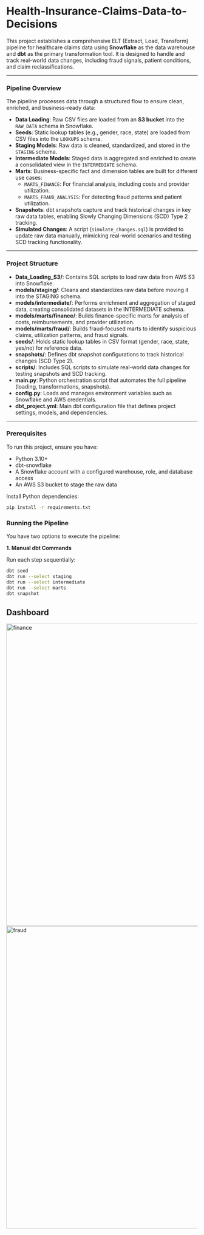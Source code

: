 # Health-Insurance-Claims-Data-to-Decisions

This project establishes a comprehensive ELT (Extract, Load, Transform) pipeline for healthcare claims data using **Snowflake** as the data warehouse and **dbt** as the primary transformation tool. It is designed to handle and track real-world data changes, including fraud signals, patient conditions, and claim reclassifications.

---

### Pipeline Overview

The pipeline processes data through a structured flow to ensure clean, enriched, and business-ready data:

- **Data Loading**: Raw CSV files are loaded from an **S3 bucket** into the `RAW_DATA` schema in Snowflake.  
- **Seeds**: Static lookup tables (e.g., gender, race, state) are loaded from CSV files into the `LOOKUPS` schema.  
- **Staging Models**: Raw data is cleaned, standardized, and stored in the `STAGING` schema.  
- **Intermediate Models**: Staged data is aggregated and enriched to create a consolidated view in the `INTERMEDIATE` schema.  
- **Marts**: Business-specific fact and dimension tables are built for different use cases:
  - `MARTS_FINANCE`: For financial analysis, including costs and provider utilization.  
  - `MARTS_FRAUD_ANALYSIS`: For detecting fraud patterns and patient utilization.  
- **Snapshots**: dbt snapshots capture and track historical changes in key raw data tables, enabling Slowly Changing Dimensions (SCD) Type 2 tracking.  
- **Simulated Changes**: A script (`simulate_changes.sql`) is provided to update raw data manually, mimicking real-world scenarios and testing SCD tracking functionality.  

---
### Project Structure

- **Data_Loading_S3/**: Contains SQL scripts to load raw data from AWS S3 into Snowflake.  
- **models/staging/**: Cleans and standardizes raw data before moving it into the STAGING schema.  
- **models/intermediate/**: Performs enrichment and aggregation of staged data, creating consolidated datasets in the INTERMEDIATE schema.  
- **models/marts/finance/**: Builds finance-specific marts for analysis of costs, reimbursements, and provider utilization.  
- **models/marts/fraud/**: Builds fraud-focused marts to identify suspicious claims, utilization patterns, and fraud signals.  
- **seeds/**: Holds static lookup tables in CSV format (gender, race, state, yes/no) for reference data.  
- **snapshots/**: Defines dbt snapshot configurations to track historical changes (SCD Type 2).  
- **scripts/**: Includes SQL scripts to simulate real-world data changes for testing snapshots and SCD tracking.  
- **main.py**: Python orchestration script that automates the full pipeline (loading, transformations, snapshots).  
- **config.py**: Loads and manages environment variables such as Snowflake and AWS credentials.  
- **dbt_project.yml**: Main dbt configuration file that defines project settings, models, and dependencies.  
---
### Prerequisites

To run this project, ensure you have:

- Python 3.10+  
- dbt-snowflake  
- A Snowflake account with a configured warehouse, role, and database access  
- An AWS S3 bucket to stage the raw data  

Install Python dependencies:

```bash
pip install -r requirements.txt 
```

### Running the Pipeline

You have two options to execute the pipeline:

**1. Manual dbt Commands**

Run each step sequentially:

```bash
dbt seed
dbt run --select staging
dbt run --select intermediate
dbt run --select marts
dbt snapshot
```
## Dashboard
<img width="1417" height="797" alt="finance" src="https://github.com/user-attachments/assets/2d26fae5-def0-4356-b309-d3552859fbba" />
<img width="1416" height="797" alt="fraud" src="https://github.com/user-attachments/assets/fe75717c-e14b-4902-a8a1-f48a60d29053" />
